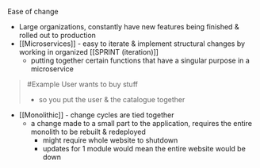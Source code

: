 Ease of change

- Large organizations, constantly have new features being finished & rolled out to production
- [[Microservices]] - easy to iterate & implement structural changes by working in organized [[SPRINT (iteration)]]
	- putting together certain functions that have a singular purpose in a microservice
>	#Example 
>	User wants to buy stuff
>	- so you put the user & the catalogue together
- [[Monolithic]] - change cycles are tied together
	- a change made to a small part to the application, requires the entire monolith to be rebuilt & redeployed
		- might require whole website to shutdown
		- updates for 1 module would mean the entire website would be down